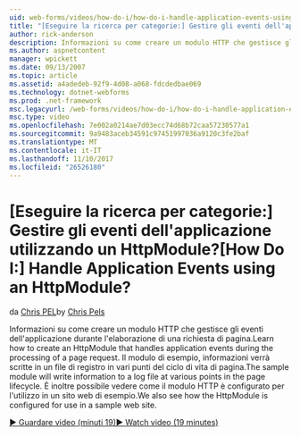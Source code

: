 ```yaml
---
uid: web-forms/videos/how-do-i/how-do-i-handle-application-events-using-an-httpmodule
title: "[Eseguire la ricerca per categorie:] Gestire gli eventi dell'applicazione utilizzando un HttpModule? | Microsoft Docs"
author: rick-anderson
description: Informazioni su come creare un modulo HTTP che gestisce gli eventi dell'applicazione durante l'elaborazione di una richiesta di pagina. Il modulo di esempio verrà scrivere informazioni in un log...
ms.author: aspnetcontent
manager: wpickett
ms.date: 09/13/2007
ms.topic: article
ms.assetid: a4adedeb-92f9-4d08-a068-fdcdedbae069
ms.technology: dotnet-webforms
ms.prod: .net-framework
msc.legacyurl: /web-forms/videos/how-do-i/how-do-i-handle-application-events-using-an-httpmodule
msc.type: video
ms.openlocfilehash: 7e002a0214ae7d03ecc74d68b72caa57230577a1
ms.sourcegitcommit: 9a9483aceb34591c97451997036a9120c3fe2baf
ms.translationtype: MT
ms.contentlocale: it-IT
ms.lasthandoff: 11/10/2017
ms.locfileid: "26526180"
---
```

<a name="how-do-i-handle-application-events-using-an-httpmodule"></a><span data-ttu-id="32cba-105">[Eseguire la ricerca per categorie:] Gestire gli eventi dell'applicazione utilizzando un HttpModule?</span><span class="sxs-lookup"><span data-stu-id="32cba-105">[How Do I:] Handle Application Events using an HttpModule?</span></span>
====================
<span data-ttu-id="32cba-106">da [Chris PEL](https://twitter.com/chrispels)</span><span class="sxs-lookup"><span data-stu-id="32cba-106">by [Chris Pels](https://twitter.com/chrispels)</span></span>

<span data-ttu-id="32cba-107">Informazioni su come creare un modulo HTTP che gestisce gli eventi dell'applicazione durante l'elaborazione di una richiesta di pagina.</span><span class="sxs-lookup"><span data-stu-id="32cba-107">Learn how to create an HttpModule that handles application events during the processing of a page request.</span></span> <span data-ttu-id="32cba-108">Il modulo di esempio, informazioni verrà scritte in un file di registro in vari punti del ciclo di vita di pagina.</span><span class="sxs-lookup"><span data-stu-id="32cba-108">The sample module will write information to a log file at various points in the page lifecycle.</span></span> <span data-ttu-id="32cba-109">È inoltre possibile vedere come il modulo HTTP è configurato per l'utilizzo in un sito web di esempio.</span><span class="sxs-lookup"><span data-stu-id="32cba-109">We also see how the HttpModule is configured for use in a sample web site.</span></span>

[<span data-ttu-id="32cba-110">&#9654; Guardare video (minuti 19)</span><span class="sxs-lookup"><span data-stu-id="32cba-110">&#9654; Watch video (19 minutes)</span></span>](https://channel9.msdn.com/Blogs/ASP-NET-Site-Videos/how-do-i-handle-application-events-using-an-httpmodule)
